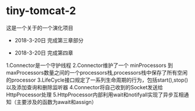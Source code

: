 # tiny-tomcat-2
这是一个关于<how tomcat works>的一个演化项目


- 2018-3-20日 完成第三章部分

- 2018-3-20日 完成第四章

1.Connector是一个守护线程
2.Connector维护了一个 minProcessors 到 maxProcessors数量之间的一个processors栈,processors栈中保存了所有空闲的processor
3.LifeCycle接口规定了一系列生命周期的行为，包括start(),stop()以及添加查询和删除监听器
4.Connector将自己收到的Socket发送给HttpProcessor处理
5.HttpProcessor内部利用wait和notifyall实现了异步互相通知（主要涉及的函数为await和assign）
